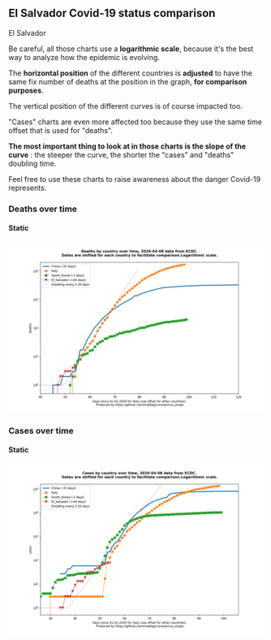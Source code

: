 ## El Salvador Covid-19 status comparison 

El Salvador



Be careful, all those charts use a **logarithmic scale**, because it's the best way to analyze how the epidemic is evolving.
 
The **horizontal position** of the different countries is **adjusted** to have the same fix number of deaths at the position in the graph, **for comparison purposes**.

The vertical position of the different curves is of course impacted too.

"Cases" charts are even more affected too because they use the same time offset that is used for "deaths".

**The most important thing to look at in those charts is the slope of the curve** : the steeper the curve, the shorter the "cases" and "deaths" doubling time.

Feel free to use these charts to raise awareness about the danger Covid-19 represents. 


 
### Deaths over time
 
#### Static
![El Salvador covid-19 deaths static chart](https://raw.githubusercontent.com/madlag/coronavirus_study/master/notebooks/graphs/2020-04-08/countries/El_Salvador/2020-04-08_El_Salvador_deaths.png "El Salvador covid-19 deaths static chart")   

 
### Cases over time
 
#### Static
![El Salvador covid-19 cases static chart](https://raw.githubusercontent.com/madlag/coronavirus_study/master/notebooks/graphs/2020-04-08/countries/El_Salvador/2020-04-08_El_Salvador_cases.png "El Salvador covid-19 cases static chart")   

